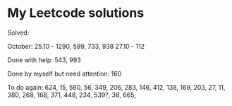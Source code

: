 # My Leetcode solutions

Solved:

October:
25.10 - 1290, 599, 733, 938
27.10 - 112 

Done with help:
543, 993

Done by myself but need attention:
160

To do again:
624, 15, 560, 56, 349, 206, 283, 146, 412, 138,
169, 203, 27, 11, 380, 268, 168, 371, 448, 234,
539?, 38, 665,


